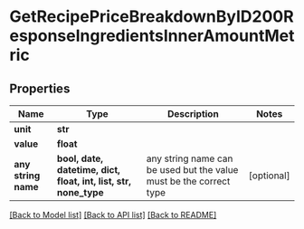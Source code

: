 # GetRecipePriceBreakdownByID200ResponseIngredientsInnerAmountMetric


## Properties
Name | Type | Description | Notes
------------ | ------------- | ------------- | -------------
**unit** | **str** |  | 
**value** | **float** |  | 
**any string name** | **bool, date, datetime, dict, float, int, list, str, none_type** | any string name can be used but the value must be the correct type | [optional]

[[Back to Model list]](../README.md#documentation-for-models) [[Back to API list]](../README.md#documentation-for-api-endpoints) [[Back to README]](../README.md)


